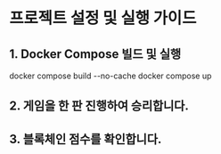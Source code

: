 # 프로젝트 설정 및 실행 가이드

## 1. Docker Compose 빌드 및 실행

docker compose build --no-cache
docker compose up

## 2. 게임을 한 판 진행하여 승리합니다.

## 3. 블록체인 점수를 확인합니다.